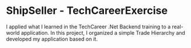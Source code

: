# ShipSeller - TechCareerExercise
I applied what I learned in the TechCareer .Net Backend training to a real-world application. In this project, I organized a simple Trade Hierarchy and developed my application based on it.
